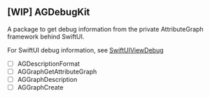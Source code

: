 ## [WIP] AGDebugKit

A package to get debug information from the private AttributeGraph framework behind SwiftUI.

For SwiftUI debug information, see [SwiftUIViewDebug](https://github.com/OpenSwiftUIProject/SwiftUIViewDebug)

- [ ] AGDescriptionFormat
- [ ] AGGraphGetAttributeGraph
- [ ] AGGraphDescription
- [ ] AGGraphCreate
